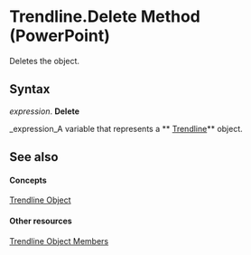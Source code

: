 
# Trendline.Delete Method (PowerPoint)

Deletes the object.


## Syntax

 _expression_. **Delete**

 _expression_A variable that represents a  ** [Trendline](74755c19-0a7d-cbbf-857e-78740adf6aa4.md)** object.


## See also


#### Concepts


 [Trendline Object](74755c19-0a7d-cbbf-857e-78740adf6aa4.md)
#### Other resources


 [Trendline Object Members](44b65b82-10a0-ac4b-20f4-890797a20dcf.md)
